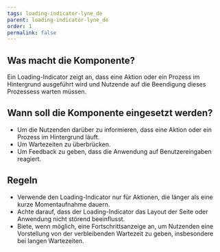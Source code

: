 ```yaml
---
tags: loading-indicator-lyne_de
parent: loading-indicator-lyne_de
order: 1
permalink: false
---
```


## Was macht die Komponente?
Ein Loading-Indicator zeigt an, dass eine Aktion oder ein Prozess im Hintergrund ausgeführt wird und Nutzende auf die Beendigung dieses Prozessess warten müssen.

## Wann soll die Komponente eingesetzt werden?
* Um die Nutzenden darüber zu informieren, dass eine Aktion oder ein Prozess im Hintergrund läuft.
* Um Wartezeiten zu überbrücken.
* Um Feedback zu geben, dass die Anwendung auf Benutzereingaben reagiert.

## Regeln
* Verwende den Loading-Indicator nur für Aktionen, die länger als eine kurze Momentaufnahme dauern.
* Achte darauf, dass der Loading-Indicator das Layout der Seite oder Anwendung nicht störend beeinflusst.
* Biete, wenn möglich, eine Fortschrittsanzeige an, um Nutzenden eine Vorstellung von der verbleibenden Wartezeit zu geben, insbesondere bei langen Wartezeiten.